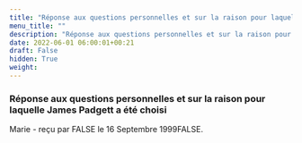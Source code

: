 ```yaml
---
title: "Réponse aux questions personnelles et sur la raison pour laquelle James Padgett a été choisi"
menu_title: ""
description: "Réponse aux questions personnelles et sur la raison pour laquelle James Padgett a été choisi"
date: 2022-06-01 06:00:01+00:21
draft: False
hidden: True
weight:
---
```

### Réponse aux questions personnelles et sur la raison pour laquelle James Padgett a été choisi

Marie - reçu par FALSE le 16 Septembre 1999FALSE.



